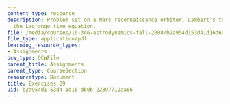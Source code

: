 ```yaml
---
content_type: resource
description: Problem set on a Mars reconnaissance orbiter, Lambert's theorem, and
  the Lagrange time equation.
file: /media/courses/16-346-astrodynamics-fall-2008/b2a954d153d41d16d60b22897712aa66_ex_09.pdf
file_type: application/pdf
learning_resource_types:
- Assignments
ocw_type: OCWFile
parent_title: Assignments
parent_type: CourseSection
resourcetype: Document
title: Exercises 09
uid: b2a954d1-53d4-1d16-d60b-22897712aa66
---
```

